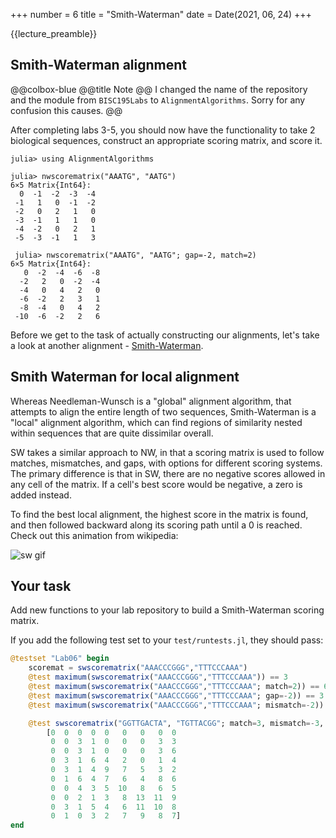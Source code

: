 +++
number = 6
title = "Smith-Waterman"
date = Date(2021, 06, 24)
+++

{{lecture_preamble}}

## Smith-Waterman alignment

@@colbox-blue
@@title
Note
@@
I changed the name of the repository and the module
from `BISC195Labs` to `AlignmentAlgorithms`.
Sorry for any confusion this causes.
@@

After completing labs 3-5,
you should now have the functionality
to take 2 biological sequences,
construct an appropriate scoring matrix,
and score it.

```julia-repl
julia> using AlignmentAlgorithms

julia> nwscorematrix("AAATG", "AATG")
6×5 Matrix{Int64}:
  0  -1  -2  -3  -4
 -1   1   0  -1  -2
 -2   0   2   1   0
 -3  -1   1   1   0
 -4  -2   0   2   1
 -5  -3  -1   1   3

 julia> nwscorematrix("AAATG", "AATG"; gap=-2, match=2)
6×5 Matrix{Int64}:
   0  -2  -4  -6  -8
  -2   2   0  -2  -4
  -4   0   4   2   0
  -6  -2   2   3   1
  -8  -4   0   4   2
 -10  -6  -2   2   6
 ```

Before we get to the task of actually constructing our alignments,
let's take a look at another alignment - [Smith-Waterman](https://en.wikipedia.org/wiki/Smith%E2%80%93Waterman_algorithm#Example).

## Smith Waterman for local alignment

Whereas Needleman-Wunsch is a "global" alignment algorithm,
that attempts to align the entire length of two sequences,
Smith-Waterman is a "local" alignment algorithm,
which can find regions of similarity nested within sequences
that are quite dissimilar overall.

SW takes a similar approach to NW, in that a scoring matrix is used
to follow matches, mismatches, and gaps,
with options for different scoring systems.
The primary difference is that in SW, there are no negative scores
allowed in any cell of the matrix.
If a cell's best score would be negative, a zero is added instead.

To find the best local alignment,
the highest score in the matrix is found,
and then followed backward along its scoring path
until a 0 is reached.
Check out this animation from wikipedia:

![sw gif](https://upload.wikimedia.org/wikipedia/commons/9/92/Smith-Waterman-Algorithm-Example-En.gif)

## Your task

Add new functions to your lab repository
to build a Smith-Waterman scoring matrix.

If you add the following test set to your `test/runtests.jl`,
they should pass:

```julia
@testset "Lab06" begin
    scoremat = swscorematrix("AAACCCGGG","TTTCCCAAA")
    @test maximum(swscorematrix("AAACCCGGG","TTTCCCAAA")) == 3
    @test maximum(swscorematrix("AAACCCGGG","TTTCCCAAA"; match=2)) == 6
    @test maximum(swscorematrix("AAACCCGGG","TTTCCCAAA"; gap=-2)) == 3
    @test maximum(swscorematrix("AAACCCGGG","TTTCCCAAA"; mismatch=-2)) == 3

    @test swscorematrix("GGTTGACTA", "TGTTACGG"; match=3, mismatch=-3, gap=-2) ==
        [0  0  0  0  0   0   0   0  0
         0  0  3  1  0   0   0   3  3
         0  0  3  1  0   0   0   3  6
         0  3  1  6  4   2   0   1  4
         0  3  1  4  9   7   5   3  2
         0  1  6  4  7   6   4   8  6
         0  0  4  3  5  10   8   6  5
         0  0  2  1  3   8  13  11  9
         0  3  1  5  4   6  11  10  8
         0  1  0  3  2   7   9   8  7]
end
```